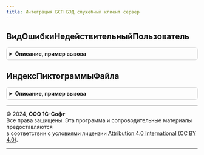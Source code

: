 ```yaml
---
title: Интеграция БСП БЭД служебный клиент сервер
---
```



## ВидОшибкиНедействительныйПользователь
<details style="margin: 1em 0; padding: 0.5em; border: 1px solid #ccc; border-radius: 6px;">

<summary style="font-weight: bold; cursor: pointer;">Описание, пример вызова</summary>

```bsl

Функция ВидОшибкиНедействительныйПользователь() Экспорт
```

Пример вызова
```bsl
Результат = ИнтеграцияБСПБЭДСлужебныйКлиентСервер.ВидОшибкиНедействительныйПользователь() 
```
</details>

## ИндексПиктограммыФайла
<details style="margin: 1em 0; padding: 0.5em; border: 1px solid #ccc; border-radius: 6px;">

<summary style="font-weight: bold; cursor: pointer;">Описание, пример вызова</summary>

```bsl

Функция ИндексПиктограммыФайла(РасширениеФайла) Экспорт
```

Пример вызова
```bsl
Результат = ИнтеграцияБСПБЭДСлужебныйКлиентСервер.ИндексПиктограммыФайла(РасширениеФайла) 
```
</details>

---

© 2024, **ООО 1С-Софт**  
Все права защищены. Эта программа и сопроводительные материалы предоставляются  
в соответствии с условиями лицензии [Attribution 4.0 International (CC BY 4.0)](https://creativecommons.org/licenses/by/4.0/legalcode).

---
